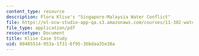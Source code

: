 ```yaml
---
content_type: resource
description: Flora Klise's "Singapore-Malaysia Water Conflict"
file: https://ol-ocw-studio-app-qa.s3.amazonaws.com/courses/11-382-water-diplomacy-spring-2021/80485514953a1f316f9536bdaa35e38a_MIT11_382s21_Klise.pdf
file_type: application/pdf
resourcetype: Document
title: Klise Case Study
uid: 80485514-953a-1f31-6f95-36bdaa35e38a
---
```

